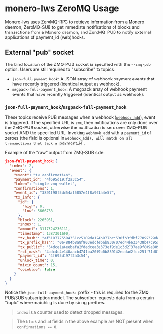 # monero-lws ZeroMQ Usage
Monero-lws uses ZeroMQ-RPC to retrieve information from a Monero daemon,
ZeroMQ-SUB to get immediate notifications of blocks and transactions from a
Monero daemon, and ZeroMQ-PUB to notify external applications of payment_id
(web)hooks.

## External "pub" socket
The bind location of the ZMQ-PUB socket is specified with the `--zmq-pub`
option. Users are still required to "subscribe" to topics:
  * `json-full-pyment_hook`: A JSON array of webhook payment events that have
    recently triggered (identical output as webhook).
  * `msgpack-full-payment_hook`: A msgpack array of webhook payment events that
    have recently triggered (identical output as webhook).


### `json-full-payment_hook`/`msgpack-full-payment_hook`
These topics receive PUB messages when a webhook ([`webhook_add`](administration.md)),
event is triggered. If the specified URL is `zmq`, then notifications are only
done over the ZMQ-PUB socket, otherwise the notification is sent over ZMQ-PUB
socket AND the specified URL. Invoking `webhook_add` with a `payment_id` of
zeroes (the field is optional in `webhook_add), will match on all transactions
that lack a `payment_id`.

Example of the "raw" output from ZMQ-SUB side:

```json
json-full-payment_hook:{
  "index": 2,
  "event": {
    "event": "tx-confirmation",
    "payment_id": "4f695d197f2a3c54",
    "token": "single zmq wallet",
    "confirmations": 1,
    "event_id": "3894f98f5dd54af5857e4f8a961a4e57",
    "tx_info": {
      "id": {
        "high": 0,
        "low": 5666768
      },
      "block": 2265961,
      "index": 1,
      "amount": 3117324236131,
      "timestamp": 1687301600,
      "tx_hash": "ef3187775584351cc5109de124b877bcc530fb3fdbf77895329dd447902cc566",
      "tx_prefix_hash": "064884b8a8f903edcfebab830707ed44b633438b47c95a83320f4438b1b28626",
      "tx_public": "54dce1a6eebafa2fdedcea5e373ef9de1c3d2737ae9f809e80958d1ba4590d74",
      "rct_mask": "4cdc4c4e340aacb4741ba20f9b0b859242ecdad2fcc251f71d81123a47db3400",
      "payment_id": "4f695d197f2a3c54",
      "unlock_time": 0,
      "mixin_count": 15,
      "coinbase": false
    }
  }
}

```

Notice the `json-full-payment_hook:` prefix - this is required for the ZMQ PUB/SUB
subscription model. The subscriber requests data from a certain "topic" where
matching is done by string prefixes.

> `index` is a counter used to detect dropped messages.

> The `block` and `id` fields in the above example are NOT present when
`confirmations == 0`.
